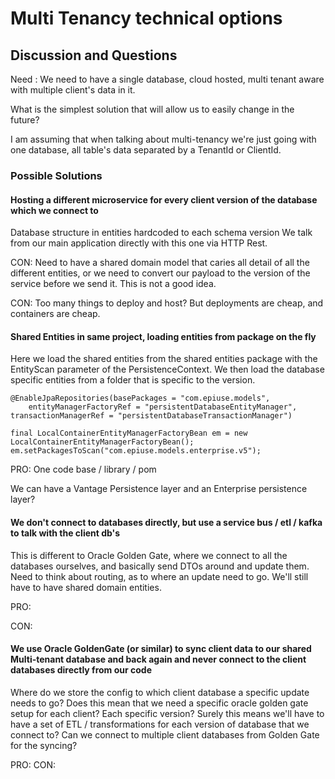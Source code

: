 # Multi Tenancy technical options

## Discussion and Questions

Need : We need to have a single database, cloud hosted, multi tenant aware with multiple client's data in it. 

What is the simplest solution that will allow us to easily change in the future? 

I am assuming that when talking about multi-tenancy we're just going with one database, all table's data separated by a TenantId or ClientId. 

### Possible Solutions

#### Hosting a different microservice for every client version of the database which we connect to

Database structure in entities hardcoded to each schema version
We talk from our main application directly with this one via HTTP Rest. 

CON: Need to have a shared domain model that caries all detail of all the different entities, 
     or we need to convert our payload to the version of the service before we send it. 
     This is not a good idea. 

CON: Too many things to deploy and host? But deployments are cheap, and containers are cheap.

#### Shared Entities in same project, loading entities from package on the fly

Here we load the shared entities from the shared entities package with the EntityScan parameter of the PersistenceContext.
We then load the database specific entities from a folder that is specific to the version. 

    @EnableJpaRepositories(basePackages = "com.epiuse.models",
        entityManagerFactoryRef = "persistentDatabaseEntityManager", transactionManagerRef = "persistentDatabaseTransactionManager")

    final LocalContainerEntityManagerFactoryBean em = new LocalContainerEntityManagerFactoryBean();
    em.setPackagesToScan("com.epiuse.models.enterprise.v5");

PRO: One code base / library / pom

We can have a Vantage Persistence layer and an Enterprise persistence layer? 

#### We don't connect to databases directly, but use a service bus / etl / kafka to talk with the client db's 

This is different to Oracle Golden Gate, where we connect to all the databases ourselves, and basically send DTOs around and update them. 
Need to think about routing, as to where an update need to go. We'll still have to have shared domain entities.

PRO:

CON: 

#### We use Oracle GoldenGate (or similar) to sync client data to our shared Multi-tenant database and back again and never connect to the client databases directly from our code

Where do we store the config to which client database a specific update needs to go? 
Does this mean that we need a specific oracle golden gate setup for each client? Each specific version?
Surely this means we'll have to have a set of ETL / transformations for each version of database that we connect to? 
Can we connect to multiple client databases from Golden Gate for the syncing? 

PRO: 
CON:
